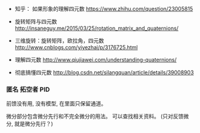 
* 知乎： 如果形象的理解四元数
https://www.zhihu.com/question/23005815

* 旋转矩阵与四元数
http://insaneguy.me/2015/03/25/rotation_matrix_and_quaternions/

* 三维旋转：旋转矩阵，欧拉角，四元数
http://www.cnblogs.com/yiyezhai/p/3176725.html

* 理解四元数
http://www.qiujiawei.com/understanding-quaternions/

* 彻底搞懂四元数
http://blog.csdn.net/silangquan/article/details/39008903


### 匿名 拓空者 PID

前馈没有用, 没有模型, 在里面只保留通道。

微分部分包含微分先行和不完全微分的用法。 可以查找相关资料。 (只对反馈微分, 就是微分先行？)
